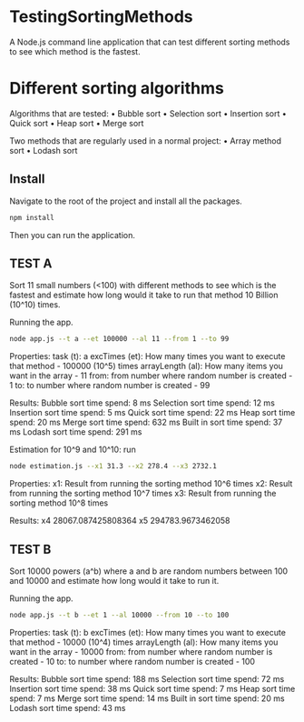 # TestingSortingMethods

A Node.js command line application that can test different sorting methods to see which method is the fastest.

# Different sorting algorithms

Algorithms that are tested:
• Bubble sort
• Selection sort
• Insertion sort
• Quick sort
• Heap sort
• Merge sort

Two methods that are regularly used in a normal project:
• Array method sort
• Lodash sort

## Install

Navigate to the root of the project and install all the packages.

```sh
npm install
```

Then you can run the application.

## TEST A

Sort 11 small numbers (<100) with different methods to see which is the fastest and estimate how long would it take to run that method 10 Billion (10^10) times. 

Running the app.
```sh
node app.js --t a --et 100000 --al 11 --from 1 --to 99
```
Properties:
task (t): a
excTimes (et): How many times you want to execute that method - 100000 (10^5) times
arrayLength (al): How many items you want in the array - 11
from: from number where random number is created - 1
to: to number where random number is created - 99

Results:
Bubble sort time spend:  8 ms
Selection sort time spend:  12 ms
Insertion sort time spend:  5 ms
Quick sort time spend:  22 ms
Heap sort time spend:  20 ms
Merge sort time spend:  632 ms
Built in sort time spend:  37 ms
Lodash sort time spend:  291 ms

Estimation for 10^9 and 10^10:
run
```sh
node estimation.js --x1 31.3 --x2 278.4 --x3 2732.1
```
Properties:
x1: Result from running the sorting method 10^6 times
x2: Result from running the sorting method 10^7 times
x3: Result from running the sorting method 10^8 times

Results:
x4 28067.087425808364
x5 294783.9673462058

## TEST B

Sort 10000 powers (a^b) where a and b are random numbers between 100 and 10000 and estimate how long would it take to run it.

Running the app.
```sh
node app.js --t b --et 1 --al 10000 --from 10 --to 100
```

Properties:
task (t): b
excTimes (et): How many times you want to execute that method - 10000 (10^4) times
arrayLength (al): How many items you want in the array - 10000
from: from number where random number is created - 10
to: to number where random number is created - 100

Results:
Bubble sort time spend:  188 ms
Selection sort time spend:  72 ms
Insertion sort time spend:  38 ms
Quick sort time spend:  7 ms
Heap sort time spend:  7 ms
Merge sort time spend:  14 ms
Built in sort time spend:  20 ms
Lodash sort time spend:  43 ms
